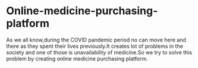 # Online-medicine-purchasing-platform
As we all know,during the COVID pandemic period no can move here and there as they spent their lives previously.It creates lot of problems in the society and one of those is unavailability of medicine.So we try to solve this problem by creating online medicine purchasing platform.
